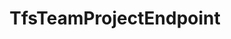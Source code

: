 ---
optionsClassName: TfsTeamProjectEndpointOptions
optionsClassFullName: MigrationTools.Endpoints.TfsTeamProjectEndpointOptions
configurationSamples:
- name: defaults
  description: 
  code: >-
    {
      "MigrationTools": {
        "EndpointDefaults": {
          "TfsTeamProjectEndpoint": {
            "AllowCrossProjectLinking": "False",
            "Authentication": {
              "AccessToken": "",
              "AuthenticationMode": "AccessToken",
              "NetworkCredentials": {
                "Domain": "",
                "Password": "",
                "UserName": ""
              }
            },
            "AuthenticationMode": "AccessToken",
            "Collection": "",
            "EndpointType": "TfsTeamProjectEndpoint",
            "LanguageMaps": {
              "AreaPath": "Area",
              "IterationPath": "Iteration"
            },
            "Project": ""
          }
        }
      }
    }
  sampleFor: MigrationTools.Endpoints.TfsTeamProjectEndpointOptions
- name: sample
  description: 
  code: >-
    {
      "MigrationTools": {
        "EndpointDefaults": {
          "TfsTeamProjectEndpoint": {
            "AllowCrossProjectLinking": "False",
            "Authentication": {
              "AccessToken": "jklsadhjksahfkjsdhjksahsadjhksadhsad",
              "AuthenticationMode": "AccessToken",
              "NetworkCredentials": {
                "Domain": "",
                "Password": "",
                "UserName": ""
              }
            },
            "AuthenticationMode": "AccessToken",
            "Collection": "https://dev.azure.com/nkdagility-preview/",
            "EndpointType": "TfsTeamProjectEndpoint",
            "LanguageMaps": {
              "AreaPath": "Area",
              "IterationPath": "Iteration"
            },
            "Project": "migrationSource1"
          }
        }
      }
    }
  sampleFor: MigrationTools.Endpoints.TfsTeamProjectEndpointOptions
- name: classic
  description: 
  code: >-
    {
      "$type": "TfsTeamProjectEndpointOptions",
      "Enabled": false,
      "Collection": "https://dev.azure.com/nkdagility-preview/",
      "Project": "migrationSource1",
      "Authentication": {
        "AuthenticationMode": 0,
        "NetworkCredentials": {
          "Domain": "",
          "UserName": "",
          "Password": ""
        },
        "AccessToken": "jklsadhjksahfkjsdhjksahsadjhksadhsad"
      },
      "ReflectedWorkItemIDFieldName": null,
      "AllowCrossProjectLinking": false,
      "LanguageMaps": {
        "AreaPath": "Area",
        "IterationPath": "Iteration"
      },
      "CollectionName": "https://dev.azure.com/nkdagility-preview/",
      "Name": null,
      "EndpointEnrichers": null
    }
  sampleFor: MigrationTools.Endpoints.TfsTeamProjectEndpointOptions
description: missng XML code comments
className: TfsTeamProjectEndpoint
typeName: Endpoints
architecture: 
options:
- parameterName: AllowCrossProjectLinking
  type: Boolean
  description: missng XML code comments
  defaultValue: missng XML code comments
- parameterName: Authentication
  type: TfsAuthenticationOptions
  description: missng XML code comments
  defaultValue: missng XML code comments
- parameterName: Collection
  type: Uri
  description: missng XML code comments
  defaultValue: missng XML code comments
- parameterName: CollectionName
  type: String
  description: missng XML code comments
  defaultValue: missng XML code comments
- parameterName: Enabled
  type: Boolean
  description: missng XML code comments
  defaultValue: missng XML code comments
- parameterName: EndpointEnrichers
  type: List
  description: missng XML code comments
  defaultValue: missng XML code comments
- parameterName: LanguageMaps
  type: TfsLanguageMapOptions
  description: missng XML code comments
  defaultValue: missng XML code comments
- parameterName: Name
  type: String
  description: missng XML code comments
  defaultValue: missng XML code comments
- parameterName: Project
  type: String
  description: missng XML code comments
  defaultValue: missng XML code comments
- parameterName: ReflectedWorkItemIDFieldName
  type: String
  description: missng XML code comments
  defaultValue: missng XML code comments
status: missng XML code comments
processingTarget: missng XML code comments
classFile: /src/MigrationTools.Clients.AzureDevops.ObjectModel/Endpoints/TfsTeamProjectEndpoint.cs
optionsClassFile: /src/MigrationTools.Clients.AzureDevops.ObjectModel/Endpoints/TfsTeamProjectEndPointOptions.cs

redirectFrom:
- /Reference/Endpoints/TfsTeamProjectEndpointOptions/
layout: reference
toc: true
permalink: /Reference/Endpoints/TfsTeamProjectEndpoint/
title: TfsTeamProjectEndpoint
categories:
- Endpoints
- 
topics:
- topic: notes
  path: /docs/Reference/Endpoints/TfsTeamProjectEndpoint-notes.md
  exists: false
  markdown: ''
- topic: introduction
  path: /docs/Reference/Endpoints/TfsTeamProjectEndpoint-introduction.md
  exists: false
  markdown: ''

---